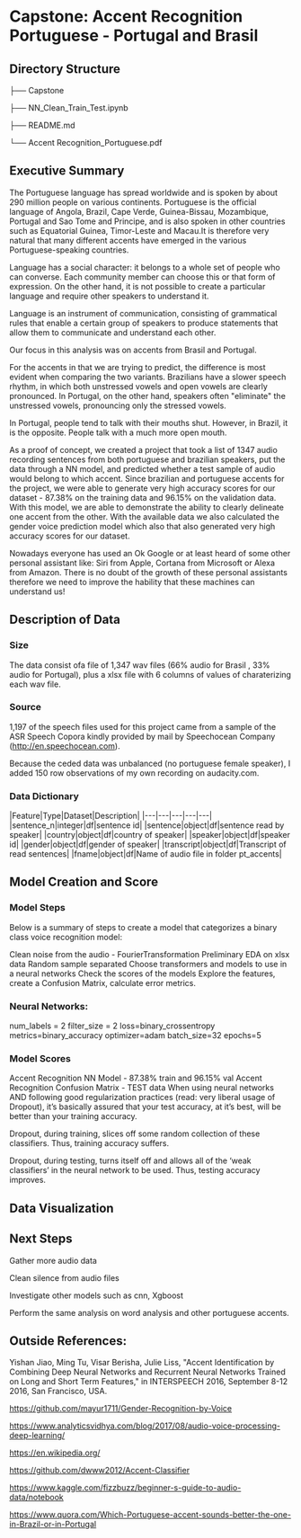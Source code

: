 # Capstone: Accent Recognition Portuguese - Portugal and Brasil

## Directory Structure

├── Capstone

├── NN_Clean_Train_Test.ipynb

├── README.md

└── Accent Recognition_Portuguese.pdf

## Executive Summary
The Portuguese language has spread worldwide and is spoken by about 290 million people on various continents. Portuguese is the official language of Angola, Brazil, Cape Verde, Guinea-Bissau, Mozambique, Portugal and Sao Tome and Principe, and is also spoken in other countries such as Equatorial Guinea, Timor-Leste and Macau.It is therefore very natural that many different accents have emerged in the various Portuguese-speaking countries.

Language has a social character: it belongs to a whole set of people who can converse. Each community member can choose this or that form of expression. On the other hand, it is not possible to create a particular language and require other speakers to understand it.

Language is an instrument of communication, consisting of grammatical rules that enable a certain group of speakers to produce statements that allow them to communicate and understand each other.

Our focus in this analysis was on accents from Brasil and Portugal.

For the accents in that we are trying to predict, the difference is most evident when comparing the two variants. Brazilians have a slower speech rhythm, in which both unstressed vowels and open vowels are clearly pronounced. In Portugal, on the other hand, speakers often "eliminate" the unstressed vowels, pronouncing only the stressed vowels.

In Portugal, people tend to talk with their mouths shut. However, in Brazil, it is the opposite. People talk with a much more open mouth.

As a proof of concept, we created a project that took a list of 1347 audio recording sentences from both portuguese and brazilian speakers, put the data through a NN model, and predicted whether a test sample of audio would belong to which accent. Since brazilian and portuguese accents for the project, we were able to generate very high accuracy scores for our dataset - 87.38% on the training data and 96.15% on the validation data. With this model, we are able to demonstrate the ability to clearly delineate one accent from the other. With the available data we also calculated the gender voice prediction model which also that also generated very high accuracy scores for our dataset.

Nowadays everyone has used an Ok Google or at least heard of some other personal assistant like: Siri from Apple, Cortana from Microsoft or Alexa from Amazon. There is no doubt of the growth of these personal assistants therefore we need to improve the hability that these machines can understand us!

## Description of Data

### Size
The data consist ofa file of 1,347 wav files (66% audio for Brasil , 33% audio for Portugal), plus a xlsx file with 6 columns of values of charaterizing each wav file.

### Source

1,197 of the speech files used for this project came from a sample of the ASR Speech Copora kindly provided by mail by Speechocean Company (http://en.speechocean.com).

Because the ceded data was unbalanced (no portuguese female speaker), I added 150 row observations of my own recording on audacity.com.

### Data Dictionary

|Feature|Type|Dataset|Description|
|---|---|---|---|---|
|sentence_n|integer|df|sentence id|
|sentence|object|df|sentence read by speaker|
|country|object|df|country of speaker|
|speaker|object|df|speaker id|
|gender|object|df|gender of speaker|
|transcript|object|df|Transcript of read sentences|
|fname|object|df|Name of audio file in folder pt_accents|

## Model Creation and Score

### Model Steps
Below is a summary of steps to create a model that categorizes a binary class voice recognition model:

Clean noise from the audio - FourierTransformation Preliminary EDA on xlsx data Random sample separated Choose transformers and models to use in a neural networks Check the scores of the models Explore the features, create a Confusion Matrix, calculate error metrics.

### Neural Networks:
num_labels = 2 
filter_size = 2 
loss=binary_crossentropy 
metrics=binary_accuracy 
optimizer=adam 
batch_size=32 
epochs=5

### Model Scores

Accent Recognition NN Model - 87.38% train and 96.15% val
Accent Recognition Confusion Matrix - TEST data
When using neural networks AND following good regularization practices (read: very liberal usage of Dropout), it’s basically assured that your test accuracy, at it’s best, will be better than your training accuracy.

Dropout, during training, slices off some random collection of these classifiers. Thus, training accuracy suffers.

Dropout, during testing, turns itself off and allows all of the ‘weak classifiers’ in the neural network to be used. Thus, testing accuracy improves.

## Data Visualization

## Next Steps

Gather more audio data

Clean silence from audio files

Investigate other models such as cnn, Xgboost

Perform the same analysis on word analysis and other portuguese accents.

## Outside References:
Yishan Jiao, Ming Tu, Visar Berisha, Julie Liss, "Accent Identification by Combining Deep Neural Networks and Recurrent Neural Networks Trained on Long and Short Term Features," in INTERSPEECH 2016, September 8-12 2016, San Francisco, USA.

https://github.com/mayur1711/Gender-Recognition-by-Voice

https://www.analyticsvidhya.com/blog/2017/08/audio-voice-processing-deep-learning/

https://en.wikipedia.org/

https://github.com/dwww2012/Accent-Classifier

https://www.kaggle.com/fizzbuzz/beginner-s-guide-to-audio-data/notebook

https://www.quora.com/Which-Portuguese-accent-sounds-better-the-one-in-Brazil-or-in-Portugal


